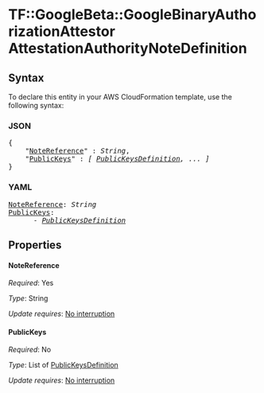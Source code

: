 # TF::GoogleBeta::GoogleBinaryAuthorizationAttestor AttestationAuthorityNoteDefinition

## Syntax

To declare this entity in your AWS CloudFormation template, use the following syntax:

### JSON

<pre>
{
    "<a href="#notereference" title="NoteReference">NoteReference</a>" : <i>String</i>,
    "<a href="#publickeys" title="PublicKeys">PublicKeys</a>" : <i>[ <a href="publickeysdefinition.md">PublicKeysDefinition</a>, ... ]</i>
}
</pre>

### YAML

<pre>
<a href="#notereference" title="NoteReference">NoteReference</a>: <i>String</i>
<a href="#publickeys" title="PublicKeys">PublicKeys</a>: <i>
      - <a href="publickeysdefinition.md">PublicKeysDefinition</a></i>
</pre>

## Properties

#### NoteReference

_Required_: Yes

_Type_: String

_Update requires_: [No interruption](https://docs.aws.amazon.com/AWSCloudFormation/latest/UserGuide/using-cfn-updating-stacks-update-behaviors.html#update-no-interrupt)

#### PublicKeys

_Required_: No

_Type_: List of <a href="publickeysdefinition.md">PublicKeysDefinition</a>

_Update requires_: [No interruption](https://docs.aws.amazon.com/AWSCloudFormation/latest/UserGuide/using-cfn-updating-stacks-update-behaviors.html#update-no-interrupt)


